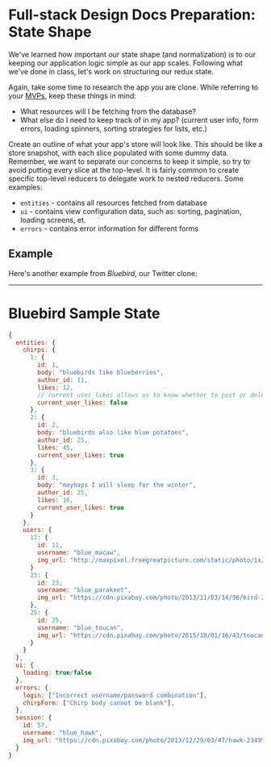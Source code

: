 # Full-stack Design Docs Preparation: State Shape

We've learned how important our state shape (and normalization) is to our keeping our application logic simple as our app scales.
Following what we've done in class, let's work on structuring our redux state.

Again, take some time to research the app you are clone. While referring to your [MVPs][mvps], keep these things in mind:
- What resources will I be fetching from the database?
- What else do I need to keep track of in my app? (current user info, form errors, loading spinners, sorting strategies for lists, etc.)

[mvps]: ../../proposal/mvp-list.md

Create an outline of what your app's store will look like. This should be like a store snapshot, with each slice populated with some dummy data. Remember, we want to separate our concerns to keep it simple, so try to avoid putting every slice at the top-level. It is fairly common to create specific top-level reducers to delegate work to nested reducers. Some examples:

* `entities` - contains all resources fetched from database
* `ui` - contains view configuration data, such as: sorting, pagination, loading screens, et.
* `errors` - contains error information for different forms

## Example

Here's another example from _Bluebird_, our Twitter clone:

---

# Bluebird Sample State

```js
{
  entities: {
    chirps: {
      1: {
        id: 1,
        body: "bluebirds like blueberries",
        author_id: 11,
        likes: 12,
        // current_user_likes allows us to know whether to post or delete a user's like!
        current_user_likes: false
      },
      2: {
        id: 2,
        body: "bluebirds also like blue potatoes",
        author_id: 25,
        likes: 45,
        current_user_likes: true
      },
      3: {
        id: 3,
        body: "mayhaps I will sleep for the winter",
        author_id: 25,
        likes: 16,
        current_user_likes: true
      }
    },
    users: {
      11: {
        id: 11,
        username: "blue_macaw",
        img_url: "http://maxpixel.freegreatpicture.com/static/photo/1x/Wildlife-Tropical-Pet-Colorful-Macaw-Parrot-Bird-410144.jpg"
      }
      23: {
        id: 23,
        username: "blue_parakeet",
        img_url: "https://cdn.pixabay.com/photo/2013/11/03/14/56/bird-204842_960_720.jpg"
      },
      25: {
        id: 25,
        username: "blue_toucan",
        img_url: "https://cdn.pixabay.com/photo/2015/10/01/16/43/toucan-967334_960_720.jpg"
      }
    }
  },
  ui: {
    loading: true/false
  },
  errors: {
    login: ["Incorrect username/password combination"],
    chirpForm: ["Chirp body cannot be blank"],
  },
  session: {
    id: 57,
    username: "blue_hawk",
    img_url: "https://cdn.pixabay.com/photo/2013/12/29/03/47/hawk-234999_960_720.jpg"
  }
}
```
